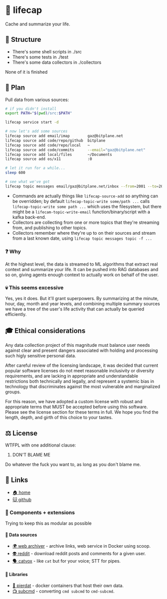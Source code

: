 # 💾 lifecap

Cache and summarize your life.

## 🧱 Structure

* There's some shell scripts in ./src
* There's some tests in ./test
* There's some data collectors in ./collectors

None of it is finished

## 📝 Plan

Pull data from various sources:

```sh
# if you didn't install
export PATH="$(pwd)/src:$PATH"

lifecap service start -d

# now let's add some sources
lifecap source add email/imap        gaz@bitplane.net
lifecap source add code/repo/github  bitplane
lifecap source add code/repo/local   ~
lifecap source add code/commits      --email="gaz@bitplane.net"
lifecap source add local/files       ~/Documents
lifecap source add os/x11            :0

# let it run for a while...
sleep 600

# see what we've got
lifecap topic messages email/gaz@bitplane.net/inbox --from=2001 --to=2003
```

* Commands are actually things like `lifecap-source-add` so anything can be
  overridden; by default `lifecap-topic-write some/path ...` calls
  `lifecap-topic-write some path ...` which uses the filesystem, but there
  might be a `lifecam-topic-write-email` function/binary/script with a kafka
  back-end.
* Collectors are collecting from one or more topics that they're streaming
  from, and publishing to other topics.
* Collectors remember where they're up to on their sources and stream from
  a last known date, using `lifecap topic messages topic -f ...`

### ❓ Why

At the highest level, the data is streamed to ML algorithms that extract real
context and summarize your life. It can be pushed into RAG databases and so on,
giving agents enough context to actually work on behalf of the user.

### 💀 This seems excessive

Yes, yes it does. But it'll grant superpowers. By summarizing at the minute,
hour, day, month and year levels, and combining multiple summary sources we
have a tree of the user's life activity that can actually be queried
efficiently.

## 🎓 Ethical considerations

Any data collection project of this magnitude must balance user needs against
clear and present dangers associated with holding and processing such higly
sensitive personal data.

After careful review of the licensing landscape, it was decided that current
popular software licenses do not meet reasonable inclusivity or diversity
requirements, and are lacking in appropriate and understandable restrictions
both technically and legally, and represent a systemic bias in technology
that discriminates against the most vulnerable and marginalized groups.

For this reason, we have adopted a custom license with robust and appropriate
terms that MUST be accepted before using this software. Please see the license
section for these terms in full. We hope you find the length, depth, and girth
of this choice to your tastes.

## ⚖️ License

WTFPL with one additional clause:

1. DON'T BLAME ME

Do whatever the fuck you want to, as long as you don't blame me.

## 🔗 Links

* [🏠 home](https://bitplane.net/dev/sh/lifecap)
* [🐱 github](https://github.com/bitplane/lifecap)

### 🧩 Components + extensions

Trying to keep this as modular as possible

#### 💾 Data sources

* [🌍 web archiver](https://bitplane.net/dev/sh/lifecap/scoop) -
  archive links, web service in Docker using scoop.
* [👽 reddit](https://bitplane.net/dev/sh/lifecap/reddit) -
  download reddit posts and comments for a given user.
* [🗣️ catvox](https://bitplane.net/dev/python/catvox) -
  like `cat` but for your voice; STT for pipes.

#### 🔌 Libraries

* [🐋 pierdat](https://bitplane.net/dev/sh/pierdat) -
  docker containers that host their own data.
* [📺 subcmd](https://bitplane.net/dev/sh/subcmd) -
  converting `cmd subcmd` to `cmd-subcmd`.

